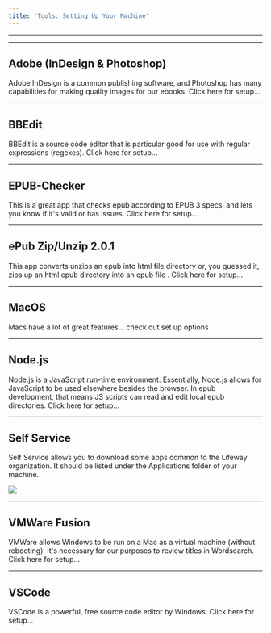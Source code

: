 ```yaml
---
title: 'Tools: Setting Up Your Machine'
---
```

<hr />

<hr />

## Adobe (InDesign & Photoshop) 

Adobe InDesign is a common publishing software, and Photoshop has many capabilities for making quality images for our ebooks.  Click here for setup...

<hr />

## BBEdit

BBEdit is a source code editor that is particular good for use with regular expressions (regexes). Click here for setup...

<hr />

## EPUB-Checker

This is a great app that checks epub according to EPUB 3 specs, and lets you know if it's valid or has issues. Click here for setup...

<hr />

## ePub Zip/Unzip 2.0.1

This app converts unzips an epub into html file directory or, you guessed it, zips up an html epub directory into an epub file . Click here for setup...

<hr />

## MacOS

Macs have a lot of great features... check out set up options

<hr />

## Node.js

Node.js is a JavaScript run-time environment. Essentially, Node.js allows for JavaScript to be used elsewhere besides the browser. In epub development, that means JS scripts can read and edit local epub directories. Click here for setup...

<hr />

## Self Service

Self Service allows you to download some apps common to the Lifeway organization. It should be listed under the Applications folder of your machine. 

![](/assets/images/uploads/screen-shot-2018-09-17-at-4.02.29-pm.png)

<hr />

## VMWare Fusion

VMWare allows Windows to be run on a Mac as a virtual machine (without rebooting). It's necessary for our purposes to review titles in Wordsearch. Click here for setup...

<hr />

## VSCode

VSCode is a powerful, free source code editor by Windows. Click here for setup...
